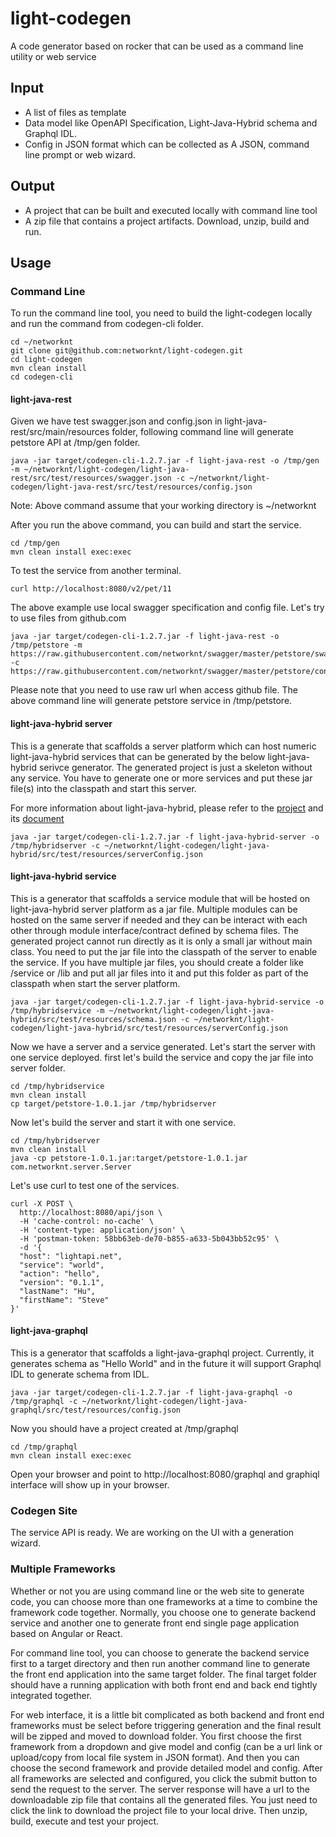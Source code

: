 # light-codegen
A code generator based on rocker that can be used as a command line utility or web service

## Input

* A list of files as template
* Data model like OpenAPI Specification, Light-Java-Hybrid schema and Graphql IDL.
* Config in JSON format which can be collected as A JSON, command line prompt or web wizard.

## Output

* A project that can be built and executed locally with command line tool
* A zip file that contains a project artifacts. Download, unzip, build and run.

## Usage

### Command Line

To run the command line tool, you need to build the light-codegen locally and run the command
from codegen-cli folder.

```
cd ~/networknt
git clone git@github.com:networknt/light-codegen.git
cd light-codegen
mvn clean install
cd codegen-cli

```

#### light-java-rest

Given we have test swagger.json and config.json in light-java-rest/src/main/resources folder, 
following command line will generate petstore API at /tmp/gen folder. 



```
java -jar target/codegen-cli-1.2.7.jar -f light-java-rest -o /tmp/gen -m ~/networknt/light-codegen/light-java-rest/src/test/resources/swagger.json -c ~/networknt/light-codegen/light-java-rest/src/test/resources/config.json
```

Note: Above command assume that your working directory is ~/networknt
 
After you run the above command, you can build and start the service.

```
cd /tmp/gen
mvn clean install exec:exec
```

To test the service from another terminal.

```
curl http://localhost:8080/v2/pet/11
```

The above example use local swagger specification and config file. Let's try to use files from
github.com


```
java -jar target/codegen-cli-1.2.7.jar -f light-java-rest -o /tmp/petstore -m https://raw.githubusercontent.com/networknt/swagger/master/petstore/swagger.json -c https://raw.githubusercontent.com/networknt/swagger/master/petstore/config.json
```

Please note that you need to use raw url when access github file. The above command line will
generate petstore service in /tmp/petstore.

#### light-java-hybrid server

This is a generate that scaffolds a server platform which can host numeric light-java-hybrid services
that can be generated by the below light-java-hybrid serivce generator. The generated project is just
a skeleton without any service. You have to generate one or more services and put these jar file(s)
into the classpath and start this server. 

For more information about light-java-hybrid, please refer to the [project](https://github.com/networknt/light-java-hybrid) 
and its [document]()


```
java -jar target/codegen-cli-1.2.7.jar -f light-java-hybrid-server -o /tmp/hybridserver -c ~/networknt/light-codegen/light-java-hybrid/src/test/resources/serverConfig.json
```


#### light-java-hybrid service

This is a generator that scaffolds a service module that will be hosted on light-java-hybrid server
platform as a jar file. Multiple modules can be hosted on the same server if needed and they can be
interact with each other through module interface/contract defined by schema files. The generated
project cannot run directly as it is only a small jar without main class. You need to put the jar
file into the classpath of the server to enable the service. If you have multiple jar files, you
should create a folder like /service or /lib and put all jar files into it and put this folder as
part of the classpath when start the server platform.

```
java -jar target/codegen-cli-1.2.7.jar -f light-java-hybrid-service -o /tmp/hybridservice -m ~/networknt/light-codegen/light-java-hybrid/src/test/resources/schema.json -c ~/networknt/light-codegen/light-java-hybrid/src/test/resources/serverConfig.json
```

Now we have a server and a service generated. Let's start the server with one service deployed. 
first let's build the service and copy the jar file into server folder.

```
cd /tmp/hybridservice
mvn clean install
cp target/petstore-1.0.1.jar /tmp/hybridserver
```
Now let's build the server and start it with one service.

```
cd /tmp/hybridserver
mvn clean install
java -cp petstore-1.0.1.jar:target/petstore-1.0.1.jar com.networknt.server.Server
```

Let's use curl to test one of the services.

```
curl -X POST \
  http://localhost:8080/api/json \
  -H 'cache-control: no-cache' \
  -H 'content-type: application/json' \
  -H 'postman-token: 58bb63eb-de70-b855-a633-5b043bb52c95' \
  -d '{
  "host": "lightapi.net",
  "service": "world",
  "action": "hello",
  "version": "0.1.1",
  "lastName": "Hu",
  "firstName": "Steve"
}'
```


#### light-java-graphql

This is a generator that scaffolds a light-java-graphql project. Currently, it generates schema as
"Hello World" and in the future it will support Graphql IDL to generate schema from IDL.  

```
java -jar target/codegen-cli-1.2.7.jar -f light-java-graphql -o /tmp/graphql -c ~/networknt/light-codegen/light-java-graphql/src/test/resources/config.json
```

Now you should have a project created at /tmp/graphql

```
cd /tmp/graphql
mvn clean install exec:exec
```

Open your browser and point to http://localhost:8080/graphql and graphiql interface will show
up in your browser. 


### Codegen Site

The service API is ready. We are working on the UI with a generation wizard.

### Multiple Frameworks

Whether or not you are using command line or the web site to generate code, you can choose more
than one frameworks at a time to combine the framework code together. Normally, you choose one to
generate backend service and another one to generate front end single page application based on
Angular or React. 

For command line tool, you can choose to generate the backend service first to a target directory
and then run another command line to generate the front end application into the same target folder.
The final target folder should have a running application with both front end and back end tightly
integrated together.

For web interface, it is a little bit complicated as both backend and front end frameworks must
be select before triggering generation and the final result will be zipped and moved to download
folder. You first choose the first framework from a dropdown and give model and config (can be a
url link or upload/copy from local file system in JSON format). And then you can choose the second
framework and provide detailed model and config. After all frameworks are selected and configured,
you click the submit button to send the request to the server. The server response will have a
url to the downloadable zip file that contains all the generated files. You just need to click the
link to download the project file to your local drive. Then unzip, build, execute and test your
project. 

